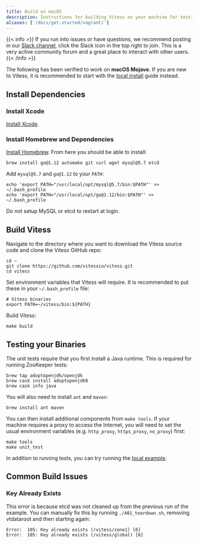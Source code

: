 ```yaml
---
title: Build on macOS
description: Instructions for building Vitess on your machine for testing and development purposes
aliases: ['/docs/get-started/vagrant/']
---
```


{{< info >}}
If you run into issues or have questions, we recommend posting in our [Slack channel](https://vitess.slack.com), click the Slack icon in the top right to join. This is a very active community forum and a great place to interact with other users.
{{< /info >}}

The following has been verified to work on __macOS Mojave__. If you are new to Vitess, it is recommended to start with the [local install](../../get-started/local) guide instead.

## Install Dependencies

### Install Xcode

[Install Xcode](https://developer.apple.com/xcode/).

### Install Homebrew and Dependencies

[Install Homebrew](http://brew.sh/). From here you should be able to install:

```shell
brew install go@1.12 automake git curl wget mysql@5.7 etcd
```

Add `mysql@5.7` and `go@1.12` to your `PATH`:

```shell
echo 'export PATH="/usr/local/opt/mysql@5.7/bin:$PATH"' >> ~/.bash_profile
echo 'export PATH="/usr/local/opt/go@1.12/bin:$PATH"' >> ~/.bash_profile
```

Do not setup MySQL or etcd to restart at login.

## Build Vitess

Navigate to the directory where you want to download the Vitess source code and clone the Vitess GitHub repo:

```shell
cd ~
git clone https://github.com/vitessio/vitess.git
cd vitess
```

Set environment variables that Vitess will require. It is recommended to put these in your `~/.bash_profile` file:

```
# Vitess binaries
export PATH=~/vitess/bin:${PATH}
```

Build Vitess:

```shell
make build
```

## Testing your Binaries

The unit tests require that you first install a Java runtime. This is required for running ZooKeeper tests:

```shell
brew tap adoptopenjdk/openjdk
brew cask install adoptopenjdk8
brew cask info java
```

You will also need to install `ant` and `maven`:

```shell
brew install ant maven
```

You can then install additional components from `make tools`. If your machine requires a proxy to access the Internet, you will need to set the usual environment variables (e.g. `http_proxy`, `https_proxy`, `no_proxy`) first:

```shell
make tools
make unit_test
```

In addition to running tests, you can try running the [local example](../../get-started/local).

## Common Build Issues

### Key Already Exists

This error is because etcd was not cleaned up from the previous run of the example. You can manually fix this by running `./401_teardown.sh`, removing vtdataroot and then starting again:
```
Error:  105: Key already exists (/vitess/zone1) [6]
Error:  105: Key already exists (/vitess/global) [6]
```

